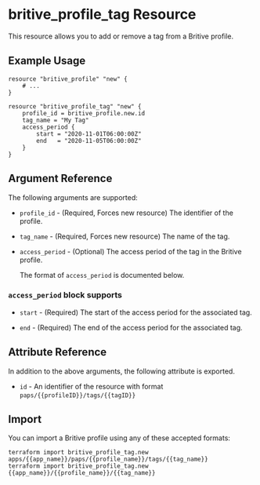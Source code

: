 # britive_profile_tag Resource

This resource allows you to add or remove a tag from a Britive profile.

## Example Usage

```hcl
resource "britive_profile" "new" {
    # ...
}

resource "britive_profile_tag" "new" {
    profile_id = britive_profile.new.id
    tag_name = "My Tag"
    access_period {
        start = "2020-11-01T06:00:00Z"
        end   = "2020-11-05T06:00:00Z"
    }
}
```

## Argument Reference

The following arguments are supported:

* `profile_id` - (Required, Forces new resource) The identifier of the profile.

* `tag_name` - (Required, Forces new resource) The name of the tag.

* `access_period` - (Optional) The access period of the tag in the Britive profile.

  The format of `access_period` is documented below.

### `access_period` block supports

* `start` - (Required) The start of the access period for the associated tag.

* `end` - (Required) The end of the access period for the associated tag.

## Attribute Reference

In addition to the above arguments, the following attribute is exported.

* `id` - An identifier of the resource with format `paps/{{profileID}}/tags/{{tagID}}`

## Import

You can import a Britive profile using any of these accepted formats:

```SH
terraform import britive_profile_tag.new apps/{{app_name}}/paps/{{profile_name}}/tags/{{tag_name}}
terraform import britive_profile_tag.new {{app_name}}/{{profile_name}}/{{tag_name}}
```
